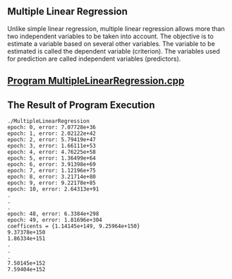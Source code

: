 ## Multiple Linear Regression

Unlike simple linear regression, multiple linear regression allows more than two independent variables to be taken into account. The objective is to estimate a variable based on several other variables. The variable to be estimated is called the dependent variable (criterion). The variables used for prediction are called independent variables (predictors).

## [Program MultipleLinearRegression.cpp](https://github.com/madou-sow/OnlineML_ESP32/blob/main/ARDUINO/MULTIPLE-LINEAR-Regression/MultipleLinearRegression.cpp)

## The Result of Program Execution

```
./MultipleLinearRegression
epoch: 0, error: 7.07728e+36
epoch: 1, error: 2.02122e+42
epoch: 2, error: 5.79419e+47
epoch: 3, error: 1.66111e+53
epoch: 4, error: 4.76225e+58
epoch: 5, error: 1.36499e+64
epoch: 6, error: 3.91398e+69
epoch: 7, error: 1.12196e+75
epoch: 8, error: 3.21714e+80
epoch: 9, error: 9.22178e+85
epoch: 10, error: 2.64313e+91
.
.
.
epoch: 48, error: 6.3384e+298
epoch: 49, error: 1.81696e+304
coefficents = {1.14145e+149, 9.25964e+150}
9.37378e+150
1.86334e+151
.
.
.
7.50145e+152
7.59404e+152
```
